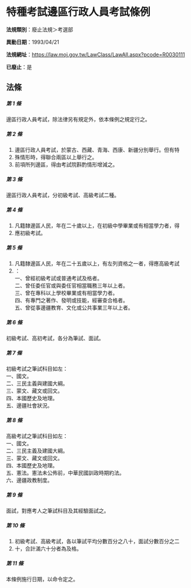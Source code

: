 # 特種考試邊區行政人員考試條例

**法規類別**：廢止法規＞考選部

**異動日期**：1993/04/21  

**法規網址**：https://law.moj.gov.tw/LawClass/LawAll.aspx?pcode=R0030111

**已廢止**：是



## 法條
##### 第 1 條
邊區行政人員考試，除法律另有規定外，依本條例之規定行之。

##### 第 2 條
1. 邊區行政人員考試，於蒙古、西藏、青海、西康、新疆分別舉行。但有特
1. 殊情形時，得聯合兩區以上舉行之。
1. 前項所列邊區，得由考試院斟酌情形增減之。

##### 第 3 條
邊區行政人員考試，分初級考試、高級考試二種。

##### 第 4 條
1. 凡籍隸邊區人民，年在二十歲以上，在初級中學畢業或有相當學力者，得
1. 應初級考試。

##### 第 5 條
1. 凡籍隸邊區人民，年在二十五歲以上，有左列資格之一者，得應高級考試
1. ：  
一、曾經初級考試或普通考試及格者。  
二、曾任委任官或與委任官相當職務三年以上者。  
三、曾在專科以上學校畢業或有相當學力者。  
四、有專門之著作、發明或技能，經審查合格者。  
五、曾從事邊疆教育、文化或公共事業三年以上者。

##### 第 6 條
初級考試、高初考試，各分為筆試、面試。

##### 第 7 條
初級考試之筆試科目如左：  
一、國文。  
二、三民主義與建國大綱。  
三、蒙文、藏文或回文。  
四、本國歷史及地理。  
五、邊疆社會狀況。

##### 第 8 條
高級考試之筆試科目如左：  
一、國文。  
二、三民主義及建國大綱。  
三、蒙文、藏文或回文。  
四、本國歷史及地理。  
五、憲法。憲法未公佈前，中華民國訓政時期約法。  
六、邊疆政教制度。

##### 第 9 條
面試，對應考人之筆試科目及其經驗面試之。

##### 第 10 條
1. 初級考試、高級考試，各以筆試平均分數百分之八十，面試分數百分之二
1. 十，合計滿六十分者為及格。

##### 第 11 條
本條例施行日期，以命令定之。


